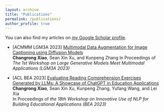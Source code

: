 ```yaml
---
layout: archive
title: "Publications"
permalink: /publications/
author_profile: true
---
```


<!-- {% if author.googlescholar %}
  You can also find my articles on <u><a href="{{author.googlescholar}}">my Google Scholar profile</a>.</u>
{% endif %}

{% include base_path %}

{% for post in site.publications reversed %}
  {% include archive-single.html %}
{% endfor %} -->

You can also find my articles on [my Google Scholar profile](https://scholar.google.com/citations?hl=en&user=QtsbvkUAAAAJ). 


- [ACMMM LGM3A 2023] [Multimodal Data Augmentation for Image Captioning using Diffusion Models](https://arxiv.org/abs/2305.01855)  
**Changrong Xiao**, Sean Xin Xu, and Kunpeng Zhang
In Proceedings of *The 1st Workshop on Large Generative Models Meet Multimodal Applications (LGM3A 2023)*

- [ACL BEA 2023] [Evaluating Reading Comprehension Exercises Generated by LLMs: A Showcase of ChatGPT in Education Applications](https://aclanthology.org/2023.bea-1.52/)  
**Changrong Xiao**, Sean Xin Xu, Kunpeng Zhang, Yufang Wang, and Lei Xia  
In Proceedings of *the 18th Workshop on Innovative Use of NLP for Building Educational Applications (BEA 2023)*


